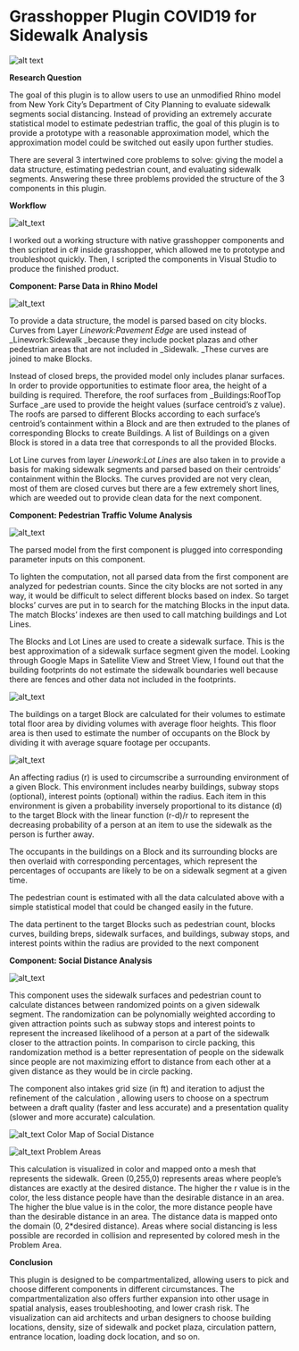 # Grasshopper Plugin COVID19 for Sidewalk Analysis

![alt text](https://github.com/yx940702/SidewalkAnalysisCOVID19/blob/main/images/logo.png?raw=true)



**Research Question**

The goal of this plugin is to allow users to use an unmodified Rhino model from New York City’s Department of City Planning to evaluate sidewalk segments social distancing. Instead of providing an extremely accurate statistical model to estimate pedestrian traffic, the goal of this plugin is to provide a prototype with a reasonable approximation model, which the approximation model could be switched out easily upon further studies.

There are several 3 intertwined core problems to solve: giving the model a data structure, estimating pedestrian count, and evaluating sidewalk segments. Answering these three problems provided the structure of the 3 components in this plugin.

**Workflow**

![alt_text](https://github.com/yx940702/SidewalkAnalysisCOVID19/blob/98f6454a74ec3f168011e42f87cd10fde2ef6c79/images/icons.png)


I worked out a working structure with native grasshopper components and then scripted in c# inside grasshopper, which allowed me to prototype and troubleshoot quickly. Then, I scripted the components in Visual Studio to produce the finished product.

**Component: Parse Data in Rhino Model**


![alt_text](https://github.com/yx940702/SidewalkAnalysisCOVID19/blob/025b02a216f2a89e4f6a3b7c52a204e4eeea1120/images/parsedata.png)


To provide a data structure, the model is parsed based on city blocks. Curves from Layer _Linework:Pavement Edge_ are used instead of _Linework:Sidewalk _because they include pocket plazas and other pedestrian areas that are not included in _Sidewalk. _These curves are joined to make Blocks.

Instead of closed breps, the provided model only includes planar surfaces. In order to provide opportunities to estimate floor area, the height of a building is required. Therefore, the roof surfaces from _Buildings:RoofTop Surface _are used to provide the height values (surface centroid’s z value). The roofs are parsed to different Blocks according to each surface’s centroid’s containment within a Block and are then extruded to the planes of corresponding Blocks to create Buildings. A list of Buildings on a given Block is stored in a data tree that corresponds to all the provided Blocks.

Lot Line curves from layer _Linework:Lot Lines_  are also taken in to provide a basis for making sidewalk segments and parsed based on their centroids’ containment within the Blocks. The curves provided are not very clean, most of them are closed curves but there are a few extremely short lines, which are weeded out to provide clean data for the next component.

**Component: Pedestrian Traffic Volume Analysis**


![alt_text](https://github.com/yx940702/SidewalkAnalysisCOVID19/blob/025b02a216f2a89e4f6a3b7c52a204e4eeea1120/images/Pedestrian%20traffic.png)


The parsed model from the first component is plugged into corresponding parameter inputs on this component.

To lighten the computation, not all parsed data from the first component are analyzed for pedestrian counts. Since the city blocks are not sorted in any way, it would be difficult to select different blocks based on index. So target blocks’ curves are put in to search for the matching Blocks in the input data. The match Blocks’ indexes are then used to call matching buildings and Lot Lines.

The Blocks and Lot Lines are used to create a sidewalk surface. This is the best approximation of a sidewalk surface segment given the model. Looking through Google Maps in Satellite View and Street View, I found out that the building footprints do not estimate the sidewalk boundaries well because there are fences and other data not included in the footprints.


![alt_text](https://github.com/yx940702/SidewalkAnalysisCOVID19/blob/025b02a216f2a89e4f6a3b7c52a204e4eeea1120/images/targetbuilding.png)


The buildings on a target Block are calculated for their volumes to estimate total floor area by dividing volumes with average floor heights. This floor area is then used to estimate the number of occupants on the Block by dividing it with average square footage per occupants.


![alt_text](https://github.com/yx940702/SidewalkAnalysisCOVID19/blob/025b02a216f2a89e4f6a3b7c52a204e4eeea1120/images/radius.png)


An affecting radius (r) is used to circumscribe a surrounding environment of a given Block. This environment includes nearby buildings, subway stops (optional), interest points (optional) within the radius. Each item in this environment is given a probability inversely proportional to its distance (d) to the target Block with the linear function (r-d)/r to represent the decreasing probability of a person at an item to use the sidewalk as the person is further away.

The occupants in the buildings on a Block and its surrounding blocks are then overlaid with corresponding percentages, which represent the percentages of occupants are likely to be on a sidewalk segment at a given time.

The pedestrian count is estimated with all the data calculated above with a simple statistical model that could be changed easily in the future.

The data pertinent to the target Blocks such as pedestrian count, blocks curves, building breps, sidewalk surfaces, and buildings, subway stops, and interest points within the radius are provided to the next component

**Component: Social Distance Analysis**


![alt_text](https://github.com/yx940702/SidewalkAnalysisCOVID19/blob/025b02a216f2a89e4f6a3b7c52a204e4eeea1120/images/socialdistance.png)


This component uses the sidewalk surfaces and pedestrian count to calculate distances between randomized points on a given sidewalk segment. The randomization can be polynomially weighted according to given attraction points such as subway stops and interest points to represent the increased likelihood of a person at a part of the sidewalk closer to the attraction points. In comparison to circle packing, this randomization method is a better representation of people on the sidewalk since people are not maximizing effort to distance from each other at a given distance as they would be in circle packing.

The component also intakes grid size (in ft) and iteration to adjust the refinement of the calculation , allowing users to choose on a spectrum between a draft quality (faster and less accurate) and a presentation quality (slower and more accurate) calculation.



![alt_text](https://github.com/yx940702/SidewalkAnalysisCOVID19/blob/025b02a216f2a89e4f6a3b7c52a204e4eeea1120/images/colormesh.png)
Color Map of Social Distance



![alt_text](https://github.com/yx940702/SidewalkAnalysisCOVID19/blob/025b02a216f2a89e4f6a3b7c52a204e4eeea1120/images/problem.png)
Problem Areas



This calculation is visualized in color and mapped onto a mesh that represents the sidewalk. Green (0,255,0) represents areas where people’s distances are exactly at the desired distance. The higher the r value is in the color, the less distance people have than the desirable distance in an area. The higher the blue value is in the color, the more distance people have than the desirable distance in an area. The distance data is mapped onto the domain (0, 2*desired distance).  Areas where social distancing is less possible are recorded in collision and represented by colored mesh in the Problem Area. 

**Conclusion**

This plugin is designed to be compartmentalized, allowing users to pick and choose different components in different circumstances. The compartmentalization also offers further expansion into other usage in spatial analysis, eases troubleshooting, and lower crash risk. The visualization can aid architects and urban designers to choose building locations, density, size of sidewalk and pocket plaza, circulation pattern, entrance location, loading dock location, and so on.
